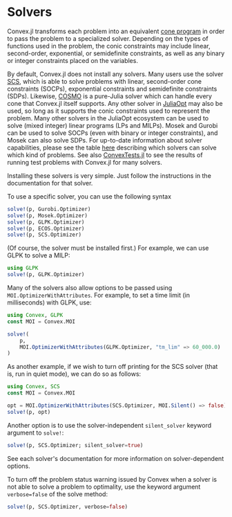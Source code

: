 # Solvers

Convex.jl transforms each problem into an equivalent [cone
program](http://mathprogbasejl.readthedocs.org/en/latest/conic.html) in
order to pass the problem to a specialized solver. Depending on the
types of functions used in the problem, the conic constraints may
include linear, second-order, exponential, or semidefinite constraints,
as well as any binary or integer constraints placed on the variables.

By default, Convex.jl does not install any solvers. Many users use the solver
[SCS](https://github.com/JuliaOpt/SCS.jl), which is able to solve problems with
linear, second-order cone constraints (SOCPs), exponential constraints and
semidefinite constraints (SDPs). Likewise,
[COSMO](https://github.com/oxfordcontrol/COSMO.jl) is a pure-Julia solver which
can handle every cone that Convex.jl itself supports. Any other solver in
[JuliaOpt](http://www.juliaopt.org/) may also be used, so long as it supports
the conic constraints used to represent the problem. Many other solvers in the
JuliaOpt ecosystem can be used to solve (mixed integer) linear programs (LPs and
MILPs). Mosek and Gurobi can be used to solve SOCPs (even with binary or integer
constraints), and Mosek can also solve SDPs. For up-to-date information about
solver capabilities, please see the table [here](http://www.juliaopt.org/)
describing which solvers can solve which kind of problems. See also
[ConvexTests.jl](https://ericphanson.github.io/ConvexTests.jl/dev/) to see the
results of running test problems with Convex.jl for many solvers.

Installing these solvers is very simple. Just follow the instructions in
the documentation for that solver.

To use a specific solver, you can use the following syntax

```julia
solve!(p, Gurobi.Optimizer)
solve!(p, Mosek.Optimizer)
solve!(p, GLPK.Optimizer)
solve!(p, ECOS.Optimizer)
solve!(p, SCS.Optimizer)
```

(Of course, the solver must be installed first.) For example, we can use
GLPK to solve a MILP:
```julia
using GLPK
solve!(p, GLPK.Optimizer)
```

Many of the solvers also allow options to be passed using
`MOI.OptimizerWithAttributes`. For example, to set a time limit (in
milliseconds) with GLPK, use:
```julia
using Convex, GLPK
const MOI = Convex.MOI

solve!(
    p,
    MOI.OptimizerWithAttributes(GLPK.Optimizer, "tm_lim" => 60_000.0)
)
```

As another example, if we wish to turn off printing for the SCS solver
(that is, run in quiet mode), we can do so as follows:
```julia
using Convex, SCS
const MOI = Convex.MOI

opt = MOI.OptimizerWithAttributes(SCS.Optimizer, MOI.Silent() => false)
solve!(p, opt)
```

Another option is to use the solver-independent `silent_solver`
keyword argument to `solve!`:
```julia
solve!(p, SCS.Optimizer; silent_solver=true)
```

See each solver's documentation for more information on solver-dependent
options.

To turn off the problem status warning issued by Convex when a solver is
not able to solve a problem to optimality, use the keyword argument
`verbose=false` of the solve method:

```julia
solve!(p, SCS.Optimizer, verbose=false)
```
